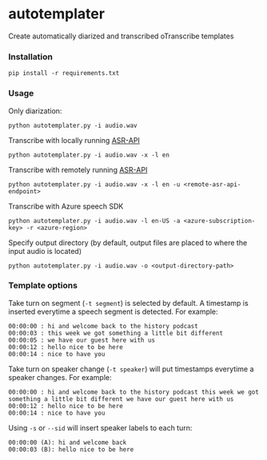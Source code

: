 # autotemplater
Create automatically diarized and transcribed oTranscribe templates

### Installation

```
pip install -r requirements.txt
```

### Usage

Only diarization:
```
python autotemplater.py -i audio.wav 
```

Transcribe with locally running [ASR-API](https://github.com/translatorswb/ASR-API)
```
python autotemplater.py -i audio.wav -x -l en
```

Transcribe with remotely running [ASR-API](https://github.com/translatorswb/ASR-API)
```
python autotemplater.py -i audio.wav -x -l en -u <remote-asr-api-endpoint>
```

Transcribe with Azure speech SDK
```
python autotemplater.py -i audio.wav -l en-US -a <azure-subscription-key> -r <azure-region>
```

Specify output directory (by default, output files are placed to where the input audio is located)
```
python autotemplater.py -i audio.wav -o <output-directory-path>
```

### Template options

Take turn on segment (`-t segment`) is selected by default. A timestamp is inserted everytime a speech segment is detected. For example: 
```
00:00:00 : hi and welcome back to the history podcast
00:00:03 : this week we got something a little bit different
00:00:05 : we have our guest here with us
00:00:12 : hello nice to be here
00:00:14 : nice to have you
```

Take turn on speaker change (`-t speaker`) will put timestamps everytime a speaker changes. For example:
```
00:00:00 : hi and welcome back to the history podcast this week we got something a little bit different we have our guest here with us
00:00:12 : hello nice to be here
00:00:14 : nice to have you
```

Using `-s` or `--sid` will insert speaker labels to each turn:
```
00:00:00 (A): hi and welcome back
00:00:03 (B): hello nice to be here
```
